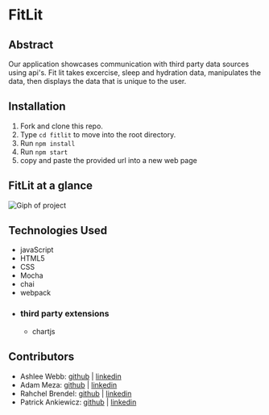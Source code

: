 # FitLit 
## Abstract
Our application showcases communication with third party data sources using api's. Fit lit takes excercise, sleep and hydration data, manipulates the data, then displays the data that is unique to the user.
## Installation
1. Fork and clone this repo.
2. Type `cd fitlit` to move into the root directory.
3. Run `npm install`
4. Run `npm start`
5. copy and paste the provided url into a new web page
## FitLit at a glance
![Giph of project](https://media.giphy.com/media/M9HqhKlZ7qiD9WwBjO/giphy.gif)
## Technologies Used
- javaScript
- HTML5
- CSS
- Mocha
- chai
- webpack
- ### third party extensions
  - chartjs
## Contributors 
- Ashlee Webb: [github](https://github.com/AshleeAWebb) | [linkedin](https://www.linkedin.com/in/ashlee-webb-0b592199/)
- Adam Meza: [github](https://github.com/Adam-Meza) | [linkedin](https://www.linkedin.com/in/adam-meza/)
- Rahchel Brendel: [github](https://github.com/brendel-r) | [linkedin](https://www.linkedin.com/in/rachel-brendel-bb9673197/)
- Patrick Ankiewicz: [github](https://github.com/Pma913) | [linkedin](https://www.linkedin.com/in/patrick-ankiewicz/)
